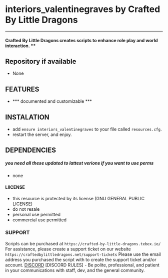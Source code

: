 # interiors_valentinegraves by Crafted By Little Dragons
----
#### Crafted By Little Dragons creates scripts to enhance role play and world interaction. **

## Repository if available
- None
 
## FEATURES  
* *** documented and customizable *** 
 
## INSTALATION
* add `ensure interiors_valentinegraves` to your file called `resources.cfg`.  
* restart the server, and enjoy.

## DEPENDENCIES
##### you need all these updated to lattest verions if you want to use perms  
* none

#### LlICENSE
* this resource is protected by its license (GNU GENERAL PUBLIC LICENSE)
* do not resale
* personal use permitted
* commercial use permitted

### SUPPORT
Scripts can be purchased at `https://crafted-by-little-dragons.tebex.io/`
For assistance, please create a support ticket on our website `https://craftedbylittledragons.net/support-tickets` 
Please use the email address you purchased the script with to create the support ticket and/or account.
[DISCORD](`https://discord.gg/pTgJNjVDby`)
[DISCORD RULES] - Be polite, professional, and patient in your communications with staff, dev, and the general community.

